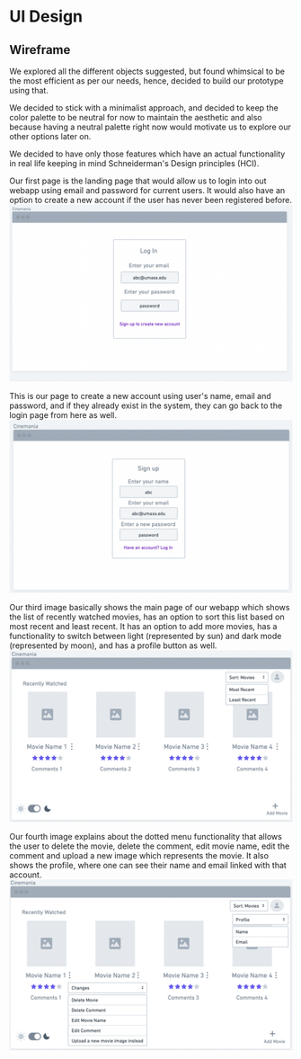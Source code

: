 # UI Design

## Wireframe

We explored all the different objects suggested, but found whimsical to be the most efficient as per our needs, hence, decided to build our prototype using that. 

We decided to stick with a minimalist approach, and decided to keep the color palette to be neutral for now to maintain the aesthetic and also because having a neutral palette right now would motivate us to explore our other options later on. 

We decided to have only those features which have an actual functionality in real life keeping in mind Schneiderman's Design principles (HCI). 

Our first page is the landing page that would allow us to login into out webapp using email and password for current users. It would also have an option to create a new account if the user has never been registered before.
![Wireframe (Part 1)](Wireframe1.png)

This is our page to create a new account using user's name, email and password, and if they already exist in the system, they can go back to the login page from here as well.
![Wireframe (Part 2)](Wireframe2.png)

Our third image basically shows the main page of our webapp which shows the list of recently watched movies, has an option to sort this list based on most recent and least recent. It has an option to add more movies, has a functionality to switch between light (represented by sun) and dark mode (represented by moon), and has a profile button as well.
![Wireframe (Part 3)](Wireframe3.png)

Our fourth image explains about the dotted menu functionality that allows the user to delete the movie, delete the comment, edit movie name, edit the comment and upload a new image which represents the movie. It also shows the profile, where one can see their name and email linked with that account. 
![Wireframe (Part 4)](Wireframe4.png)
